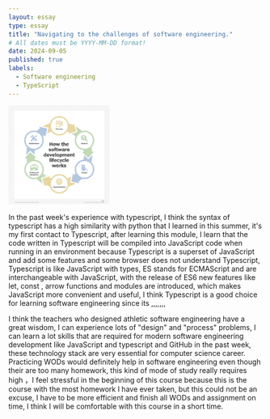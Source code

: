 ```yaml
---
layout: essay
type: essay
title: "Navigating to the challenges of software engineering."
# All dates must be YYYY-MM-DD format!
date: 2024-09-05
published: true
labels:
  - Software engineering
  - TypeScript
---
```


<img width="200px" class="rounded float-start pe-4" src="../img/app_arch-software_dev_lifecycle-f_mobile.png">

In the past week's experience with typescript, I think the syntax of typescript has a high similarity with python that I learned in this summer, it's my first contact to Typescript, after learning this module, I learn that the code written in Typescript will be compiled into JavaScript code when running in an environment because Typescript is a superset of JavaScript and add some features and some browser does not understand Typescript, Typescript is like JavaScript with types, ES stands for ECMAScript and are interchangeable with JavaScript, with the release of ES6 new features like let, const , arrow functions and modules are introduced, which makes JavaScript more convenient and useful, I think Typescript is a good choice for learning software engineering since its ,,,,,,,

I think the teachers who designed athletic software engineering have a great wisdom, I can experience lots of "design" and "process" problems, I can learn a lot skills that are required for modern software engineering development like JavaScript and typescript and GitHub in the past week, these technology stack are very essential for computer science career. Practicing WODs would definitely help in software engineering even though their are too many homework, this kind of mode of study really requires high ，I feel stressful in the beginning of this course because this is the course with the most homework I have ever taken, but this could not be an excuse, I have to be more efficient and finish all WODs and assignment on time, I think I will be comfortable with this course in a short time.
